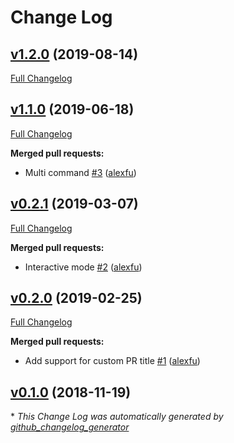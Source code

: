 # Change Log

## [v1.2.0](https://github.com/alexfu/github-jira-pr/tree/v1.2.0) (2019-08-14)
[Full Changelog](https://github.com/alexfu/github-jira-pr/compare/v1.1.0...v1.2.0)

## [v1.1.0](https://github.com/alexfu/github-jira-pr/tree/v1.1.0) (2019-06-18)
[Full Changelog](https://github.com/alexfu/github-jira-pr/compare/v0.2.1...v1.1.0)

**Merged pull requests:**

- Multi command [\#3](https://github.com/alexfu/github-jira-pr/pull/3) ([alexfu](https://github.com/alexfu))

## [v0.2.1](https://github.com/alexfu/github-jira-pr/tree/v0.2.1) (2019-03-07)
[Full Changelog](https://github.com/alexfu/github-jira-pr/compare/v0.2.0...v0.2.1)

**Merged pull requests:**

- Interactive mode [\#2](https://github.com/alexfu/github-jira-pr/pull/2) ([alexfu](https://github.com/alexfu))

## [v0.2.0](https://github.com/alexfu/github-jira-pr/tree/v0.2.0) (2019-02-25)
[Full Changelog](https://github.com/alexfu/github-jira-pr/compare/v0.1.0...v0.2.0)

**Merged pull requests:**

- Add support for custom PR title [\#1](https://github.com/alexfu/github-jira-pr/pull/1) ([alexfu](https://github.com/alexfu))

## [v0.1.0](https://github.com/alexfu/github-jira-pr/tree/v0.1.0) (2018-11-19)


\* *This Change Log was automatically generated by [github_changelog_generator](https://github.com/skywinder/Github-Changelog-Generator)*